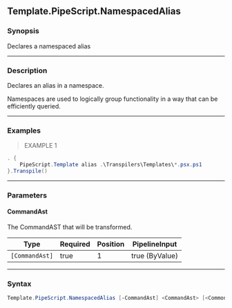 Template.PipeScript.NamespacedAlias
-----------------------------------

### Synopsis
Declares a namespaced alias

---

### Description

Declares an alias in a namespace.

Namespaces are used to logically group functionality in a way that can be efficiently queried.

---

### Examples
> EXAMPLE 1

```PowerShell
. {
    PipeScript.Template alias .\Transpilers\Templates\*.psx.ps1
}.Transpile()
```

---

### Parameters
#### **CommandAst**
The CommandAST that will be transformed.

|Type          |Required|Position|PipelineInput |
|--------------|--------|--------|--------------|
|`[CommandAst]`|true    |1       |true (ByValue)|

---

### Syntax
```PowerShell
Template.PipeScript.NamespacedAlias [-CommandAst] <CommandAst> [<CommonParameters>]
```
